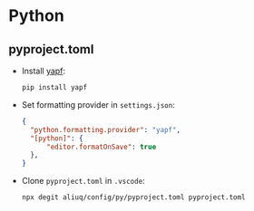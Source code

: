 # Python

## **pyproject.toml**

+ Install [yapf](https://github.com/google/yapf):

	```bash
	pip install yapf
	```

+ Set formatting provider in `settings.json`:

	```json
	{
	  "python.formatting.provider": "yapf",
	  "[python]": {
		  "editor.formatOnSave": true
	  },
	}
	```

+ Clone `pyproject.toml` in `.vscode`:

	```bash
	npx degit aliuq/config/py/pyproject.toml pyproject.toml
	```
